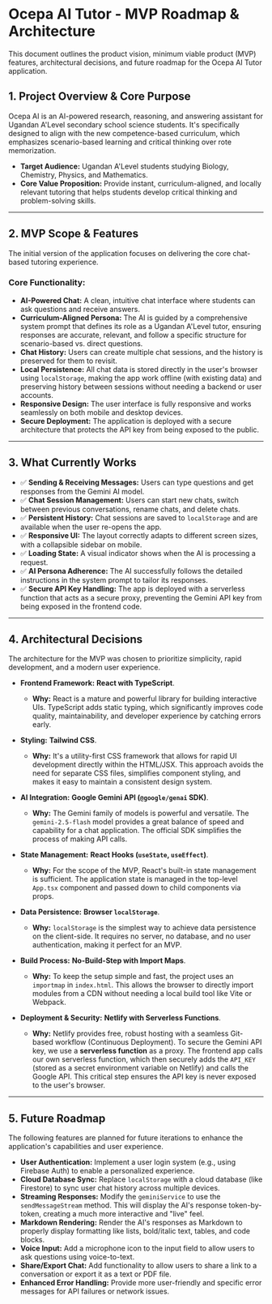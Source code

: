 # Ocepa AI Tutor - MVP Roadmap & Architecture

This document outlines the product vision, minimum viable product (MVP) features, architectural decisions, and future roadmap for the Ocepa AI Tutor application.

## 1. Project Overview & Core Purpose

Ocepa AI is an AI-powered research, reasoning, and answering assistant for Ugandan A'Level secondary school science students. It's specifically designed to align with the new competence-based curriculum, which emphasizes scenario-based learning and critical thinking over rote memorization.

-   **Target Audience:** Ugandan A'Level students studying Biology, Chemistry, Physics, and Mathematics.
-   **Core Value Proposition:** Provide instant, curriculum-aligned, and locally relevant tutoring that helps students develop critical thinking and problem-solving skills.

---

## 2. MVP Scope & Features

The initial version of the application focuses on delivering the core chat-based tutoring experience.

### Core Functionality:
-   **AI-Powered Chat:** A clean, intuitive chat interface where students can ask questions and receive answers.
-   **Curriculum-Aligned Persona:** The AI is guided by a comprehensive system prompt that defines its role as a Ugandan A'Level tutor, ensuring responses are accurate, relevant, and follow a specific structure for scenario-based vs. direct questions.
-   **Chat History:** Users can create multiple chat sessions, and the history is preserved for them to revisit.
-   **Local Persistence:** All chat data is stored directly in the user's browser using `localStorage`, making the app work offline (with existing data) and preserving history between sessions without needing a backend or user accounts.
-   **Responsive Design:** The user interface is fully responsive and works seamlessly on both mobile and desktop devices.
-   **Secure Deployment:** The application is deployed with a secure architecture that protects the API key from being exposed to the public.

---

## 3. What Currently Works

-   ✅ **Sending & Receiving Messages:** Users can type questions and get responses from the Gemini AI model.
-   ✅ **Chat Session Management:** Users can start new chats, switch between previous conversations, rename chats, and delete chats.
-   ✅ **Persistent History:** Chat sessions are saved to `localStorage` and are available when the user re-opens the app.
-   ✅ **Responsive UI:** The layout correctly adapts to different screen sizes, with a collapsible sidebar on mobile.
-   ✅ **Loading State:** A visual indicator shows when the AI is processing a request.
-   ✅ **AI Persona Adherence:** The AI successfully follows the detailed instructions in the system prompt to tailor its responses.
-   ✅ **Secure API Key Handling:** The app is deployed with a serverless function that acts as a secure proxy, preventing the Gemini API key from being exposed in the frontend code.

---

## 4. Architectural Decisions

The architecture for the MVP was chosen to prioritize simplicity, rapid development, and a modern user experience.

-   **Frontend Framework:** **React with TypeScript**.
    -   **Why:** React is a mature and powerful library for building interactive UIs. TypeScript adds static typing, which significantly improves code quality, maintainability, and developer experience by catching errors early.

-   **Styling:** **Tailwind CSS**.
    -   **Why:** It's a utility-first CSS framework that allows for rapid UI development directly within the HTML/JSX. This approach avoids the need for separate CSS files, simplifies component styling, and makes it easy to maintain a consistent design system.

-   **AI Integration:** **Google Gemini API (`@google/genai` SDK)**.
    -   **Why:** The Gemini family of models is powerful and versatile. The `gemini-2.5-flash` model provides a great balance of speed and capability for a chat application. The official SDK simplifies the process of making API calls.

-   **State Management:** **React Hooks (`useState`, `useEffect`)**.
    -   **Why:** For the scope of the MVP, React's built-in state management is sufficient. The application state is managed in the top-level `App.tsx` component and passed down to child components via props.

-   **Data Persistence:** **Browser `localStorage`**.
    -   **Why:** `localStorage` is the simplest way to achieve data persistence on the client-side. It requires no server, no database, and no user authentication, making it perfect for an MVP.

-   **Build Process:** **No-Build-Step with Import Maps**.
    -   **Why:** To keep the setup simple and fast, the project uses an `importmap` in `index.html`. This allows the browser to directly import modules from a CDN without needing a local build tool like Vite or Webpack.

-   **Deployment & Security:** **Netlify with Serverless Functions**.
    -   **Why:** Netlify provides free, robust hosting with a seamless Git-based workflow (Continuous Deployment). To secure the Gemini API key, we use a **serverless function** as a proxy. The frontend app calls our own serverless function, which then securely adds the `API_KEY` (stored as a secret environment variable on Netlify) and calls the Google API. This critical step ensures the API key is never exposed to the user's browser.

---

## 5. Future Roadmap

The following features are planned for future iterations to enhance the application's capabilities and user experience.

-   **User Authentication:** Implement a user login system (e.g., using Firebase Auth) to enable a personalized experience.
-   **Cloud Database Sync:** Replace `localStorage` with a cloud database (like Firestore) to sync user chat history across multiple devices.
-   **Streaming Responses:** Modify the `geminiService` to use the `sendMessageStream` method. This will display the AI's response token-by-token, creating a much more interactive and "live" feel.
-   **Markdown Rendering:** Render the AI's responses as Markdown to properly display formatting like lists, bold/italic text, tables, and code blocks.
-   **Voice Input:** Add a microphone icon to the input field to allow users to ask questions using voice-to-text.
-   **Share/Export Chat:** Add functionality to allow users to share a link to a conversation or export it as a text or PDF file.
-   **Enhanced Error Handling:** Provide more user-friendly and specific error messages for API failures or network issues.